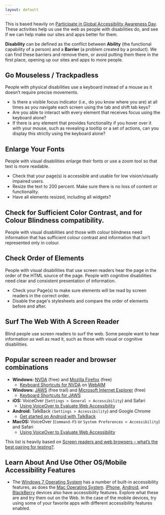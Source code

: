 ```yaml
---
layout: default
---
```


This is based heavily on [Participate in Global Accessibility Awareness Day](http://www.globalaccessibilityawarenessday.org/participate.html). These activities help us use the web as people with disabilities do, and see if we can help make our sites and apps better for them.

**Disability** can be defined as the conflict between **Ability** (the functional capability of a person) and a **Barrier** (a problem created by a product). We can find these barriers and remove them, or avoid putting them there in the first place, opening up our sites and apps to more people.

## Go Mouseless / Trackpadless

People with physical disabilities use a keyboard instead of a mouse as it doesn’t require precise movements.

* Is there a visible focus indicator (i.e., do you know where you are) at all times as you navigate each screen using the tab and shift tab keys?
* Are you able to interact with every element that receives focus using the keyboard alone?
* If there is any element that provides functionality if you hover over it with your mouse, such as revealing a tooltip or a set of actions, can you display this strictly using the keyboard alone?

## Enlarge Your Fonts

People with visual disabilities enlarge their fonts or use a zoom tool so that text is more readable.

* Check that your page(s) is accessible and usable for low vision/visually impaired users.
* Resize the text to 200 percent. Make sure there is no loss of content or functionality.
* Have all elements resized, including all widgets?

## Check for Sufficient Color Contrast, and for Colour Blindness compatibility.

People with visual disabilities and those with colour blindness need information that has sufficient colour contrast and information that isn’t represented only in colour.

## Check Order of Elements

People with visual disabilities that use screen readers hear the page in the order of the HTML source of the page. People with cognitive disabilities need clear and consistent presentation of information.

* Check your Page(s) to make sure elements will be read by screen readers in the correct order.
* Disable the page's stylesheets and compare the order of elements before and after.

## Surf The Web With A Screen Reader

Blind people use screen readers to surf the web. Some people want to hear information as well as read it, such as those with visual or cognitive disabilities.

## Popular screen reader and browser combinations

- **Windows:** [NVDA](https://www.nvaccess.org/) (free) and [Mozilla Firefox](https://www.mozilla.org/en-GB/firefox/new/) (free)
    -  [Keyboard Shortcuts for NVDA](http://webaim.org/resources/shortcuts/nvda) on [WebAIM](http://webaim.org/)
- **Windows:** [JAWS](http://www.freedomscientific.com/Downloads/JAWS) (free trail) and [Microsoft Internet Explorer](https://www.microsoft.com/en-za/download/internet-explorer.aspx) (free)
    - [Keyboard Shortcuts for JAWS](http://webaim.org/resources/shortcuts/jaws)
- **iOS:** VoiceOver (`Settings > General > Accessibility`) and Safari
    - [Using VoiceOver to Evaluate Web Accessibility](http://webaim.org/articles/voiceover/)
- **Android:** TalkBack `(Settings > Accessibility`) and Google Chrome
    - [Get started on Android with TalkBack](https://support.google.com/accessibility/android/answer/6283677?hl=en)
- **MacOS:** VoiceOver (`Command-F5` or `System Preferences > Accessibility`) and Safari
    - [Using VoiceOver to Evaluate Web Accessibility](http://webaim.org/articles/voiceover/)

This list is heavily based on [Screen readers and web browsers – what’s the best pairing for testing?](http://hollier.info/browserpairing/).

## Learn About And Use Other OS/Mobile Accessibility Features

* The [Windows 7 Operating System](http://windows.microsoft.com/en-CA/windows7/products/features/accessibility) has a number of built-in accessibility features, as does the [Mac Operating System](http://www.apple.com/accessibility/macosx/vision.html). [iPhone](http://support.apple.com/kb/HT3577), [Android](http://www.google.com/accessibility/products/), and [BlackBerry](http://us.blackberry.com/support/devices/blackberry_accessibility/) devices also have accessibility features. Explore what these are and try them out on the Web. In the case of the mobile devices, try using some of your favorite apps with different accessibility features enabled.
